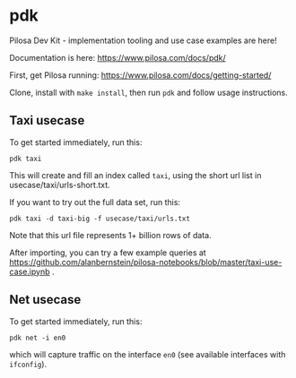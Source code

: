 # pdk
Pilosa Dev Kit - implementation tooling and use case examples are here!

Documentation is here: https://www.pilosa.com/docs/pdk/

First, get Pilosa running: https://www.pilosa.com/docs/getting-started/

Clone, install with `make install`, then run `pdk` and follow usage instructions.

## Taxi usecase

To get started immediately, run this:

`pdk taxi`

This will create and fill an index called `taxi`, using the short url list in usecase/taxi/urls-short.txt.

If you want to try out the full data set, run this:

`pdk taxi -d taxi-big -f usecase/taxi/urls.txt`

Note that this url file represents 1+ billion rows of data.

After importing, you can try a few example queries at https://github.com/alanbernstein/pilosa-notebooks/blob/master/taxi-use-case.ipynb .

## Net usecase

To get started immediately, run this:

`pdk net -i en0`

which will capture traffic on the interface `en0` (see available interfaces with `ifconfig`).
